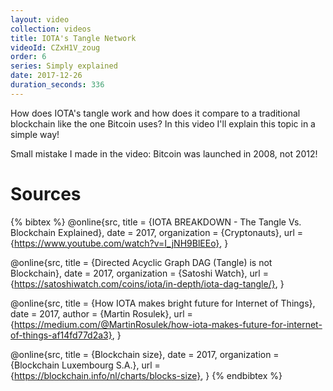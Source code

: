 ```yaml
---
layout: video
collection: videos
title: IOTA's Tangle Network
videoId: CZxH1V_zoug
order: 6
series: Simply explained
date: 2017-12-26
duration_seconds: 336
---
```


How does IOTA's tangle work and how does it compare to a traditional blockchain like the one Bitcoin uses? In this video I'll explain this topic in a simple way!

Small mistake I made in the video: Bitcoin was launched in 2008, not 2012!

# Sources

{% bibtex %}
@online{src,
    title = {IOTA BREAKDOWN - The Tangle Vs. Blockchain Explained},
    date = 2017,
    organization = {Cryptonauts},
    url = {https://www.youtube.com/watch?v=I_jNH9BlEEo},
}

@online{src,
    title = {Directed Acyclic Graph DAG (Tangle) is not Blockchain},
    date = 2017,
    organization = {Satoshi Watch},
    url = {https://satoshiwatch.com/coins/iota/in-depth/iota-dag-tangle/},
}

@online{src,
    title = {How IOTA makes bright future for Internet of Things},
    date = 2017,
    author = {Martin Rosulek},
    url = {https://medium.com/@MartinRosulek/how-iota-makes-future-for-internet-of-things-af14fd77d2a3},
}

@online{src,
    title = {Blockchain size},
    date = 2017,
    organization = {Blockchain Luxembourg S.A.},
    url = {https://blockchain.info/nl/charts/blocks-size},
}
{% endbibtex %}